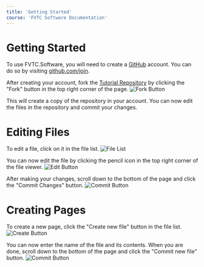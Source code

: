 ```yaml
---
title: 'Getting Started'
course: 'FVTC Software Documentation'
---
```


# Getting Started

To use FVTC.Software, you will need to create a [GitHub](https://github.com) account. You can do so by visiting [github.com/join](github.com/join).

After creating your account, fork the [Tutorial Repository](https://github.com/fvtc/tutorials) by clicking the "Fork" button in the top right corner of the page. ![Fork Button](https://raw.githubusercontent.com/FVTC/fvtc.software/master/docs/assets/images/fork.png)

This will create a copy of the repository in your account. You can now edit the files in the repository and commit your changes.

# Editing Files

To edit a file, click on it in the file list. ![File List](https://raw.githubusercontent.com/FVTC/fvtc.software/master/docs/assets/images/file-list.png)

You can now edit the file by clicking the pencil icon in the top right corner of the file viewer. ![Edit Button](https://raw.githubusercontent.com/FVTC/fvtc.software/master/docs/assets/images/edit.png)

After making your changes, scroll down to the bottom of the page and click the "Commit Changes" button. ![Commit Button](https://raw.githubusercontent.com/FVTC/fvtc.software/master/docs/assets/images/commit.png)

# Creating Pages

To create a new page, click the "Create new file" button in the file list. ![Create Button](https://raw.githubusercontent.com/FVTC/fvtc.software/master/docs/assets/images/create.png)

You can now enter the name of the file and its contents. When you are done, scroll down to the bottom of the page and click the "Commit new file" button. ![Commit Button](https://raw.githubusercontent.com/FVTC/fvtc.software/master/docs/assets/images/commit.png)

